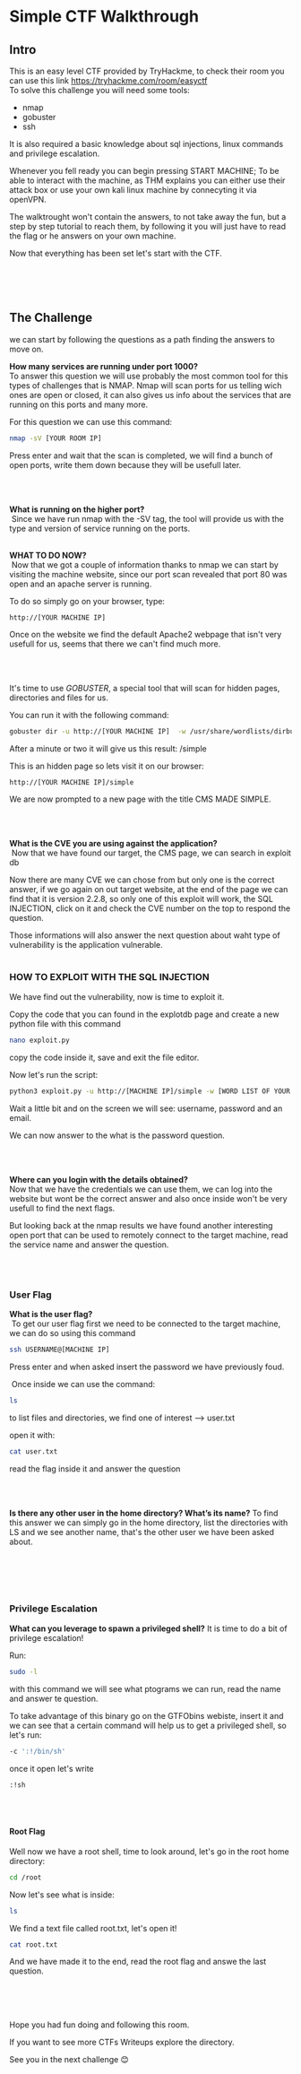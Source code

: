 # Simple CTF Walkthrough

## Intro
This is an easy level CTF provided by TryHackme, to check their room you can use this link https://tryhackme.com/room/easyctf <br>
To solve this challenge you will need some tools:
- nmap
- gobuster
- ssh

It is also required a basic knowledge about sql injections, linux commands and privilege escalation.​

Whenever you fell ready you can begin pressing START MACHINE;
To be able to interact with the machine, as THM explains you can either use their attack box or use your own kali linux machine by connecyting it via openVPN.

​The walktrought won't contain the answers, to not take away the fun, but a step by step tutorial to reach them, by following it you will just have to read the flag or he answers on your own machine.

Now that everything has been set let's start with the CTF.

<br/>
<br/>​

## The Challenge
we can start by following the questions as a path finding the answers to move on.

**How many services are running under port 1000?** <br/>​
To answer this question we will use probably the most common tool for this types of challenges that is NMAP.
Nmap will scan ports for us telling wich ones are open or closed, it can also gives us info about the services that are running on this ports and many more.

For this question we can use this command:
```bash
nmap -sV [YOUR ROOM IP] 
```

Press enter and wait that the scan is completed, we will find a bunch of open ports, write them down because they will be usefull later.

<br/>​​​

**What is running on the higher port?** <br/>​
Since we have run nmap with the -SV tag, the tool will provide us with the type and version of service running on the ports.
​
<br/>​

**WHAT TO DO NOW?** <br/>​
Now that we got a couple of information thanks to nmap we can start by visiting the machine website, since our port scan revealed that port 80 was open and an apache server is running.

To do so simply go on your browser, type: 
```
http://[YOUR MACHINE IP]
```

Once on the website we find the default Apache2 webpage that isn't very usefull for us, seems that there we can't find much more.

​<br/>​

It's time to use *GOBUSTER*, a special tool that will scan for hidden pages, directories and files for us.

You can run it with the following command:
```bash
gobuster dir -u http://[YOUR MACHINE IP]  -w /usr/share/wordlists/dirbuster/directory-list-2.3-medium.txt
``` 

After a minute or two it will give us this result:
/simple

This is an hidden page so lets visit it on our browser:
```
http://[YOUR MACHINE IP]/simple
```

We are now prompted to a new page with the title CMS MADE SIMPLE.

​<br/>​​

**What is the CVE you are using against the application?** <br/>​
Now that we have found our target, the CMS page, we can search in exploit db

Now there are many CVE we can chose from but only one is the correct answer, if we go again on out target website, at the end of the page we can find that it is version 2.2.8, so only one of this exploit will work, the SQL INJECTION, click on it and check the CVE number on the top to respond the question.

Those informations will also answer the next question about waht type of vulnerability is the application vulnerable.
​
<br/>​

### HOW TO EXPLOIT WITH THE SQL INJECTION
We have find out the vulnerability, now is time to exploit it.

Copy the code that you can found in the explotdb page and create a new python file with this command
```bash
nano exploit.py 
```
copy the code inside it, save and exit the file editor.

Now let's run the script:
```bash
python3 exploit.py -u http://[MACHINE IP]/simple -w [WORD LIST OF YOUR CHOICE]
``` 

Wait a little bit and on the screen we will see: username, password and an email.

We can now answer to the what is the password question.

<br/>​​

**Where can you login with the details obtained?** <br/>​
Now that we have the credentials we can use them, we can log into the website but wont be the correct answer and also once inside won't be very usefull to find the next flags.

But looking back at the nmap results we have found another interesting open port that can be used to remotely connect to the target machine, read the service name and answer the question.

<br/>​​

### User Flag
**What is the user flag?** <br/>​
To get our user flag first we need to be connected to the target machine, we can do so using this command
```bash
ssh USERNAME@[MACHINE IP] 
```

Press enter and when asked insert the password we have previously foud.

​
Once inside we can use the command:
```bash
ls
``` 
to list files and directories, we find one of interest --> user.txt

open it with:
```bash
cat user.txt 
```
read the flag inside it and answer the question

​<br/>​

**Is there any other user in the home directory? What’s its name?**
To find this answer we can simply go in the home directory, list the directories with LS and we see another name, that's the other user we have been asked about.

​<br/>​

​
### Privilege Escalation
**What can you leverage to spawn a privileged shell?**
It is time to do a bit of privilege escalation!

Run:
```bash
sudo -l 
```

with this command we will see what ptograms we can run, read the name and answer te question.

To take advantage of this binary go on the GTFObins webiste, insert it and we can see that a certain command will help us to get a privileged shell, so let's run:
```bash
-c ':!/bin/sh' 
```

once it open let's write
```
:!sh
``` 

​<br/>​

#### Root Flag
Well now we have a root shell, time to look around, let's go in the root home directory:
```bash
cd /root 
```

Now let's see what is inside:
```bash
ls 
```

We find a text file called root.txt, let's open it!
```bash
cat root.txt
```

And we have made it to the end, read the root flag and answe the last question.

​<br/>​
<br/>​

Hope you had fun doing and following this room.

If you want to see more CTFs Writeups explore the directory.

See you in the next challenge 😊
